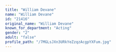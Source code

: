 ```yaml
---
title: "William Devane"
name: "William Devane"
id: "21416"
original_name: "William Devane"
known_for_department: "Acting"
gender: "2"
adult: "false"
profile_path: "/7MGLsJXn3URkYeZzqzAcgpYXFum.jpg"
---
```


